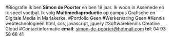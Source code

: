 #Biografie
Ik ben **Simon de Poorter** en ben 19 jaar. Ik woon in Assenede en ik speel voetbal. Ik volg **Multimediaproductie** op campus Grafische en Digitale Media in Mariakerke.
#Portfolio
Geen
#Werkervaring
Geen
#Kennis webtechnologieën
html, css, javascript, jquery
#Softwarekennis
Creative Cloud
#Contactinformatie
**email**: simon-de-poorter@hotmail.com 
**tel**: 04 93 58 68 41

